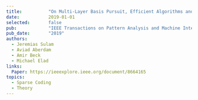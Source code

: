 ```yaml
---
title:          "On Multi-Layer Basis Pursuit, Efficient Algorithms and Convolutional Neural Networks"
date:           2019-01-01
selected:       false
pub:            "IEEE Transactions on Pattern Analysis and Machine Intelligence"
pub_date:       "2019"
authors:
  - Jeremias Sulam
  - Aviad Aberdam
  - Amir Beck
  - Michael Elad
links:
  Paper: https://ieeexplore.ieee.org/document/8664165
topics:
  - Sparse Coding
  - Theory
---
```

